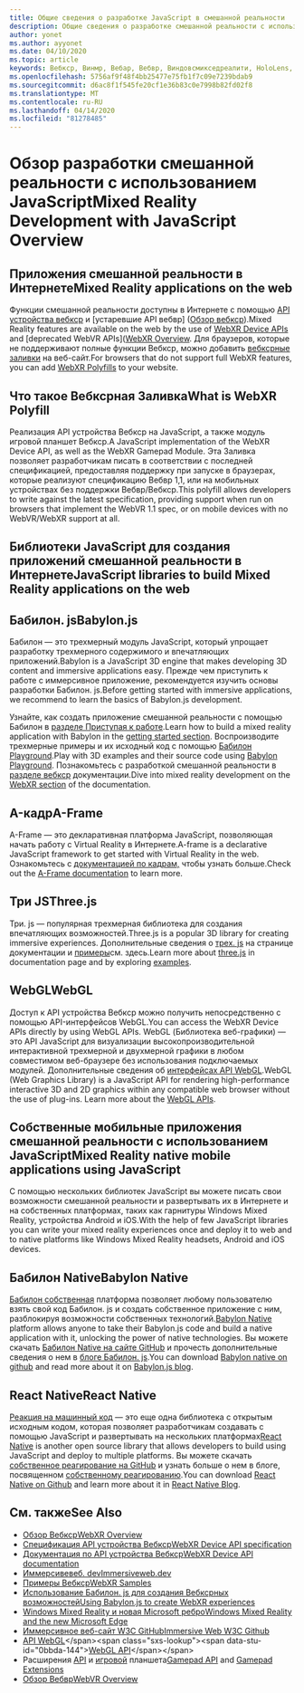 ```yaml
---
title: Общие сведения о разработке JavaScript в смешанной реальности
description: Общие сведения о разработке смешанной реальности с использованием JavaScript для веб-, мобильных и высококачественных головных телефонов Windows.
author: yonet
ms.author: ayyonet
ms.date: 04/10/2020
ms.topic: article
keywords: Вебкср, Винмр, Вебар, Вебвр, Виндовсмикседреалити, HoloLens, Windows Mixed Reality, веб-VR, Web XR, Web MR, Web AR, 360, 360 Video, 360 видео, 360 Photo, 360 фотографии, 360 Content, иммерсивное веб-узел, иммерсивное веб-сайт, IW, иммерсивевеб
ms.openlocfilehash: 5756af9f48f4bb25477e75fb1f7c09e7239bdab9
ms.sourcegitcommit: d6ac8f1f545fe20cf1e36b83c0e7998b82fd02f8
ms.translationtype: MT
ms.contentlocale: ru-RU
ms.lasthandoff: 04/14/2020
ms.locfileid: "81278485"
---
```

# <a name="mixed-reality-development-with-javascript-overview"></a><span data-ttu-id="0bbda-104">Обзор разработки смешанной реальности с использованием JavaScript</span><span class="sxs-lookup"><span data-stu-id="0bbda-104">Mixed Reality Development with JavaScript Overview</span></span>

## <a name="mixed-reality-applications-on-the-web"></a><span data-ttu-id="0bbda-105">Приложения смешанной реальности в Интернете</span><span class="sxs-lookup"><span data-stu-id="0bbda-105">Mixed Reality applications on the web</span></span>

<span data-ttu-id="0bbda-106">Функции смешанной реальности доступны в Интернете с помощью [API устройства вебкср](https://developer.mozilla.org/en-US/docs/Web/API/WebXR_Device_API) и [устаревшие API вебвр] ([Обзор вебкср](webxr-overview.md)).</span><span class="sxs-lookup"><span data-stu-id="0bbda-106">Mixed Reality features are available on the web by the use of [WebXR Device APIs](https://developer.mozilla.org/en-US/docs/Web/API/WebXR_Device_API) and [deprecated WebVR APIs]([WebXR Overview](webxr-overview.md).</span></span> <span data-ttu-id="0bbda-107">Для браузеров, которые не поддерживают полные функции Вебкср, можно добавить [вебксрные заливки](https://github.com/immersive-web/webxr-polyfill) на веб-сайт.</span><span class="sxs-lookup"><span data-stu-id="0bbda-107">For browsers that do not support full WebXR features, you can add [WebXR Polyfills](https://github.com/immersive-web/webxr-polyfill) to your website.</span></span>

## <a name="what-is-webxr-polyfill"></a><span data-ttu-id="0bbda-108">Что такое Вебксрная Заливка</span><span class="sxs-lookup"><span data-stu-id="0bbda-108">What is WebXR Polyfill</span></span>

<span data-ttu-id="0bbda-109">Реализация API устройства Вебкср на JavaScript, а также модуль игровой планшет Вебкср.</span><span class="sxs-lookup"><span data-stu-id="0bbda-109">A JavaScript implementation of the WebXR Device API, as well as the WebXR Gamepad Module.</span></span> <span data-ttu-id="0bbda-110">Эта Заливка позволяет разработчикам писать в соответствии с последней спецификацией, предоставляя поддержку при запуске в браузерах, которые реализуют спецификацию Вебвр 1,1, или на мобильных устройствах без поддержки Вебвр/Вебкср.</span><span class="sxs-lookup"><span data-stu-id="0bbda-110">This polyfill allows developers to write against the latest specification, providing support when run on browsers that implement the WebVR 1.1 spec, or on mobile devices with no WebVR/WebXR support at all.</span></span>

## <a name="javascript-libraries-to-build-mixed-reality-applications-on-the-web"></a><span data-ttu-id="0bbda-111">Библиотеки JavaScript для создания приложений смешанной реальности в Интернете</span><span class="sxs-lookup"><span data-stu-id="0bbda-111">JavaScript libraries to build Mixed Reality applications on the web</span></span>

## <a name="babylonjs"></a><span data-ttu-id="0bbda-112">Бабилон. js</span><span class="sxs-lookup"><span data-stu-id="0bbda-112">Babylon.js</span></span>

<span data-ttu-id="0bbda-113">Бабилон — это трехмерный модуль JavaScript, который упрощает разработку трехмерного содержимого и впечатляющих приложений.</span><span class="sxs-lookup"><span data-stu-id="0bbda-113">Babylon is a JavaScript 3D engine that makes developing 3D content and immersive applications easy.</span></span> <span data-ttu-id="0bbda-114">Прежде чем приступить к работе с иммерсивное приложение, рекомендуется изучить основы разработки Бабилон. js.</span><span class="sxs-lookup"><span data-stu-id="0bbda-114">Before getting started with immersive applications, we recommend to learn the basics of Babylon.js development.</span></span>

<span data-ttu-id="0bbda-115">Узнайте, как создать приложение смешанной реальности с помощью Бабилон в [разделе Приступая к работе](https://doc.babylonjs.com/).</span><span class="sxs-lookup"><span data-stu-id="0bbda-115">Learn how to build a mixed reality application with Babylon in the [getting started section](https://doc.babylonjs.com/).</span></span> <span data-ttu-id="0bbda-116">Воспроизводите трехмерные примеры и их исходный код с помощью [Бабилон Playground](https://doc.babylonjs.com/examples/).</span><span class="sxs-lookup"><span data-stu-id="0bbda-116">Play with 3D examples and their source code using [Babylon Playground](https://doc.babylonjs.com/examples/).</span></span> <span data-ttu-id="0bbda-117">Познакомьтесь с разработкой смешанной реальности в [разделе вебкср](https://doc.babylonjs.com/how_to/introduction_to_webxr) документации.</span><span class="sxs-lookup"><span data-stu-id="0bbda-117">Dive into mixed reality development on the [WebXR section](https://doc.babylonjs.com/how_to/introduction_to_webxr) of the documentation.</span></span> 

## <a name="a-frame"></a><span data-ttu-id="0bbda-118">A-кадр</span><span class="sxs-lookup"><span data-stu-id="0bbda-118">A-Frame</span></span>

<span data-ttu-id="0bbda-119">A-Frame — это декларативная платформа JavaScript, позволяющая начать работу с Virtual Reality в Интернете.</span><span class="sxs-lookup"><span data-stu-id="0bbda-119">A-frame is a declarative JavaScript framework to get started with Virtual Reality in the web.</span></span> <span data-ttu-id="0bbda-120">Ознакомьтесь с [документацией по кадрам,](https://aframe.io/) чтобы узнать больше.</span><span class="sxs-lookup"><span data-stu-id="0bbda-120">Check out the [A-Frame documentation](https://aframe.io/) to learn more.</span></span>

## <a name="threejs"></a><span data-ttu-id="0bbda-121">Три JS</span><span class="sxs-lookup"><span data-stu-id="0bbda-121">Three.js</span></span>

<span data-ttu-id="0bbda-122">Три. js — популярная трехмерная библиотека для создания впечатляющих возможностей.</span><span class="sxs-lookup"><span data-stu-id="0bbda-122">Three.js is a popular 3D library for creating immersive experiences.</span></span> <span data-ttu-id="0bbda-123">Дополнительные сведения о [трех. js](https://threejs.org/docs/index.html#manual/en/introduction/Creating-a-scene) на странице документации и [примеры](https://threejs.org/examples/#webgl_animation_cloth)см. здесь.</span><span class="sxs-lookup"><span data-stu-id="0bbda-123">Learn more about [three.js](https://threejs.org/docs/index.html#manual/en/introduction/Creating-a-scene) in documentation page and by exploring [examples](https://threejs.org/examples/#webgl_animation_cloth).</span></span>

## <a name="webgl"></a><span data-ttu-id="0bbda-124">WebGL</span><span class="sxs-lookup"><span data-stu-id="0bbda-124">WebGL</span></span>

<span data-ttu-id="0bbda-125">Доступ к API устройства Вебкср можно получить непосредственно с помощью API-интерфейсов WebGL.</span><span class="sxs-lookup"><span data-stu-id="0bbda-125">You can access the WebXR Device APIs directly by using WebGL APIs.</span></span> <span data-ttu-id="0bbda-126">WebGL (Библиотека веб-графики) — это API JavaScript для визуализации высокопроизводительной интерактивной трехмерной и двухмерной графики в любом совместимом веб-браузере без использования подключаемых модулей. Дополнительные сведения об [интерфейсах API WebGL](https://developer.mozilla.org/en-US/docs/Web/API/WebGL_API).</span><span class="sxs-lookup"><span data-stu-id="0bbda-126">WebGL (Web Graphics Library) is a JavaScript API for rendering high-performance interactive 3D and 2D graphics within any compatible web browser without the use of plug-ins. Learn more about the [WebGL APIs](https://developer.mozilla.org/en-US/docs/Web/API/WebGL_API).</span></span>

## <a name="mixed-reality-native-mobile-applications-using-javascript"></a><span data-ttu-id="0bbda-127">Собственные мобильные приложения смешанной реальности с использованием JavaScript</span><span class="sxs-lookup"><span data-stu-id="0bbda-127">Mixed Reality native mobile applications using JavaScript</span></span>

<span data-ttu-id="0bbda-128">С помощью нескольких библиотек JavaScript вы можете писать свои возможности смешанной реальности и развертывать их в Интернете и на собственных платформах, таких как гарнитуры Windows Mixed Reality, устройства Android и iOS.</span><span class="sxs-lookup"><span data-stu-id="0bbda-128">With the help of few JavaScript libraries you can write your mixed reality experiences once and deploy it to web and to native platforms like Windows Mixed Reality headsets, Android and iOS devices.</span></span>

## <a name="babylon-native"></a><span data-ttu-id="0bbda-129">Бабилон Native</span><span class="sxs-lookup"><span data-stu-id="0bbda-129">Babylon Native</span></span>

<span data-ttu-id="0bbda-130">[Бабилон собственная](https://www.babylonjs.com/native/) платформа позволяет любому пользователю взять свой код Бабилон. js и создать собственное приложение с ним, разблокируя возможности собственных технологий.</span><span class="sxs-lookup"><span data-stu-id="0bbda-130">[Babylon Native](https://www.babylonjs.com/native/) platform allows anyone to take their Babylon.js code and build a native application with it, unlocking the power of native technologies.</span></span> <span data-ttu-id="0bbda-131">Вы можете скачать [Бабилон Native на сайте GitHub](https://github.com/BabylonJS/BabylonNative) и прочесть дополнительные сведения о нем в [блоге Бабилон. js](https://medium.com/@babylonjs/babylon-native-821f1694fffc).</span><span class="sxs-lookup"><span data-stu-id="0bbda-131">You can download [Babylon native on github](https://github.com/BabylonJS/BabylonNative) and read more about it on [Babylon.js blog](https://medium.com/@babylonjs/babylon-native-821f1694fffc).</span></span>

## <a name="react-native"></a><span data-ttu-id="0bbda-132">React Native</span><span class="sxs-lookup"><span data-stu-id="0bbda-132">React Native</span></span>

<span data-ttu-id="0bbda-133">[Реакция на машинный код](https://reactnative.dev/) — это еще одна библиотека с открытым исходным кодом, которая позволяет разработчикам создавать с помощью JavaScript и развертывать на нескольких платформах</span><span class="sxs-lookup"><span data-stu-id="0bbda-133">[React Native](https://reactnative.dev/) is another open source library that allows developers to build using JavaScript and deploy to multiple platforms.</span></span> <span data-ttu-id="0bbda-134">Вы можете скачать [собственное реагирование на GitHub](https://github.com/facebook/react-native) и узнать больше о нем в блоге, посвященном [собственному реагированию](https://reactnative.dev/blog/).</span><span class="sxs-lookup"><span data-stu-id="0bbda-134">You can download [React Native on Github](https://github.com/facebook/react-native) and learn more about it in [React Native Blog](https://reactnative.dev/blog/).</span></span>

## <a name="see-also"></a><span data-ttu-id="0bbda-135">См. также</span><span class="sxs-lookup"><span data-stu-id="0bbda-135">See Also</span></span>

* [<span data-ttu-id="0bbda-136">Обзор Вебкср</span><span class="sxs-lookup"><span data-stu-id="0bbda-136">WebXR Overview</span></span>](webxr-overview.md)
* [<span data-ttu-id="0bbda-137">Спецификация API устройства Вебкср</span><span class="sxs-lookup"><span data-stu-id="0bbda-137">WebXR Device API specification</span></span>](https://immersive-web.github.io/webxr/)
* [<span data-ttu-id="0bbda-138">Документация по API устройства Вебкср</span><span class="sxs-lookup"><span data-stu-id="0bbda-138">WebXR Device API documentation</span></span>](https://developer.mozilla.org/en-US/docs/Web/API/WebXR_Device_API)
* [<span data-ttu-id="0bbda-139">Иммерсивевеб. dev</span><span class="sxs-lookup"><span data-stu-id="0bbda-139">Immersiveweb.dev</span></span>](https://immersiveweb.dev/)
* [<span data-ttu-id="0bbda-140">Примеры Вебкср</span><span class="sxs-lookup"><span data-stu-id="0bbda-140">WebXR Samples</span></span>](https://immersive-web.github.io/webxr-samples/)
* [<span data-ttu-id="0bbda-141">Использование Бабилон. js для создания Вебксрных возможностей</span><span class="sxs-lookup"><span data-stu-id="0bbda-141">Using Babylon.js to create WebXR experiences</span></span>](https://doc.babylonjs.com/how_to/introduction_to_webxr)
* [<span data-ttu-id="0bbda-142">Windows Mixed Reality и новая Microsoft ребро</span><span class="sxs-lookup"><span data-stu-id="0bbda-142">Windows Mixed Reality and the new Microsoft Edge</span></span>](https://docs.microsoft.com/windows/mixed-reality/new-microsoft-edge#introducing-the-new-microsoft-edge)
* [<span data-ttu-id="0bbda-143">Иммерсивное веб-сайт W3C GitHub</span><span class="sxs-lookup"><span data-stu-id="0bbda-143">Immersive Web W3C Github</span></span>](https://github.com/immersive-web)
* <span data-ttu-id="0bbda-144">[API WebGL](https://msdn.microsoft.com/library/bg182648(v=vs.85).aspx)</span><span class="sxs-lookup"><span data-stu-id="0bbda-144">[WebGL API](https://msdn.microsoft.com/library/bg182648(v=vs.85).aspx)</span></span>
* <span data-ttu-id="0bbda-145">Расширения [API](https://msdn.microsoft.com/library/dn743630(v=vs.85).aspx) и [игровой](https://w3c.github.io/gamepad/extensions.html) планшета</span><span class="sxs-lookup"><span data-stu-id="0bbda-145">[Gamepad API](https://msdn.microsoft.com/library/dn743630(v=vs.85).aspx) and [Gamepad Extensions](https://w3c.github.io/gamepad/extensions.html)</span></span>
* [<span data-ttu-id="0bbda-146">Обзор Вебвр</span><span class="sxs-lookup"><span data-stu-id="0bbda-146">WebVR Overview</span></span>](webvr-overview.md)
